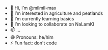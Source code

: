 - 👋 Hi, I’m @milmil-max
- 👀 I’m interested in agriculture and peatlands
- 🌱 I’m currently learning basics
- 💞️ I’m looking to collaborate on NaLamKI
- 📫 ...
- 😄 Pronouns: he/him
- ⚡ Fun fact: don't code

<!---
milmil-max/milmil-max is a ✨ special ✨ repository because its `README.md` (this file) appears on your GitHub profile.
You can click the Preview link to take a look at your changes.
--->
